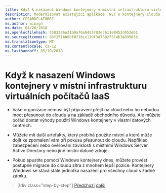 ```yaml
---
title: Když k nasazení Windows kontejnery v místní infrastrukturu virtuálních počítačů IaaS
description: Modernizovat existující aplikace .NET s kontejnery cloudu Azure a Windows | Když k nasazení Windows kontejnery v místní infrastrukturu virtuálních počítačů IaaS
author: CESARDELATORRE
ms.author: wiwagn
ms.date: 04/28/2018
ms.openlocfilehash: 5583386a31b9a76a8413703ec611e8452d452eb1
ms.sourcegitcommit: 88f251b08bf0718ce119f3d7302f514b74895038
ms.translationtype: MT
ms.contentlocale: cs-CZ
ms.lasthandoff: 05/10/2018
---
```

# <a name="when-to-deploy-windows-containers-in-your-on-premises-iaas-vm-infrastructure"></a>Když k nasazení Windows kontejnery v místní infrastrukturu virtuálních počítačů IaaS

-   Vaše organizace nemusí být připravení přejít na cloud nebo ho nebudou moct přesunout do cloudu a na základě obchodního důvodu. Ale můžete pořád dostat výhody použití Windows kontejnery v vlastní datových centrech.

-   Můžete mít další artefakty, který probíhá použité místní a které může dojít ke zpomalení vám při pokusu přesunout do cloudu. Například zabezpečení nebo ověřování závislosti s místními Windows Server Active Directory nebo jiné místní datové zdroje.

-   Pokud spustíte pomocí Windows kontejnery dnes, můžete provést postupné migrace do cloudu zítra z mnohem lepší pozice. Kontejnery Windows se stává stále jednotka nasazení pro všechny cloud s žádné zámku.

>[!div class="step-by-step"]
[Předchozí](when-not-to-deploy-to-windows-containers.md)
[další](when-to-deploy-windows-containers-to-azure-vms-iaas-cloud.md)
